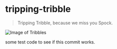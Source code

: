 # tripping-tribble

> Tripping Tribble, because we miss you Spock.

![Image of Tribbles](https://github.com/the-code-wookie/tripping-tribble/images/tribbles.jpg)

some test code to see if this commit works.